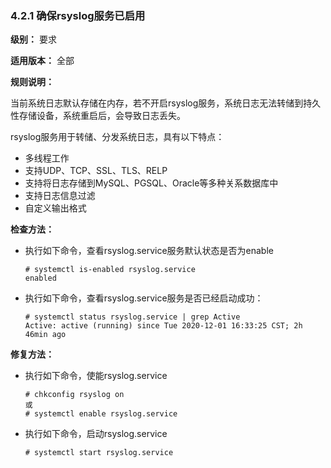 ### 4.2.1 确保rsyslog服务已启用

**级别：** 要求

**适用版本：** 全部

**规则说明：** 

当前系统日志默认存储在内存，若不开启rsyslog服务，系统日志无法转储到持久性存储设备，系统重启后，会导致日志丢失。

rsyslog服务用于转储、分发系统日志，具有以下特点：

- 多线程工作
- 支持UDP、TCP、SSL、TLS、RELP
- 支持将日志存储到MySQL、PGSQL、Oracle等多种关系数据库中
- 支持日志信息过滤
- 自定义输出格式

**检查方法：**

- 执行如下命令，查看rsyslog.service服务默认状态是否为enable

  ```
  # systemctl is-enabled rsyslog.service
  enabled
  ```

- 执行如下命令，查看rsyslog.service服务是否已经启动成功：

  ```
  # systemctl status rsyslog.service | grep Active
  Active: active (running) since Tue 2020-12-01 16:33:25 CST; 2h 46min ago
  ```

**修复方法：**

- 执行如下命令，使能rsyslog.service

  ```
  # chkconfig rsyslog on
  或
  # systemctl enable rsyslog.service
  ```

- 执行如下命令，启动rsyslog.service

  ```
  # systemctl start rsyslog.service
  ```
